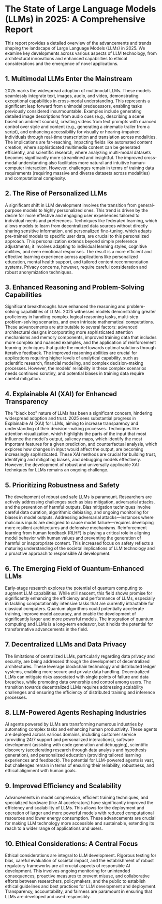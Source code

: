 # The State of Large Language Models (LLMs) in 2025: A Comprehensive Report

This report provides a detailed overview of the advancements and trends shaping the landscape of Large Language Models (LLMs) in 2025.  We examine key developments across various aspects of LLM technology, from architectural innovations and enhanced capabilities to ethical considerations and the emergence of novel applications.


## 1. Multimodal LLMs Enter the Mainstream

2025 marks the widespread adoption of multimodal LLMs. These models seamlessly integrate text, images, audio, and video, demonstrating exceptional capabilities in cross-modal understanding.  This represents a significant leap forward from unimodal predecessors, enabling tasks previously considered insurmountable.  Examples include generating detailed image descriptions from audio cues (e.g., describing a scene based on ambient sounds), creating videos from text prompts with nuanced control over style and content (e.g., generating a cinematic trailer from a script), and enhancing accessibility for visually or hearing-impaired individuals through real-time transcription and translation across modalities.  The implications are far-reaching, impacting fields like automated content creation, where sophisticated multimedia content can be generated efficiently, and scientific research, where analyzing multi-modal datasets becomes significantly more streamlined and insightful.  The improved cross-modal understanding also facilitates more natural and intuitive human-computer interaction.  However, challenges remain in terms of training data requirements (requiring massive and diverse datasets across modalities) and computational complexity.


## 2. The Rise of Personalized LLMs

A significant shift in LLM development involves the transition from general-purpose models to highly personalized ones.  This trend is driven by the desire for more effective and engaging user experiences tailored to individual needs and preferences. Techniques like federated learning, which allows models to learn from decentralized data sources without directly sharing sensitive information, and personalized fine-tuning, which adapts pre-trained models to specific user data, are crucial to this personalized approach.  This personalization extends beyond simple preference adjustments; it involves adapting to individual learning styles, cognitive abilities, and even emotional responses.  The result is a more efficient and effective learning experience across applications like personalized education, mental health support, and tailored content recommendation systems.  Privacy concerns, however, require careful consideration and robust anonymization techniques.


## 3. Enhanced Reasoning and Problem-Solving Capabilities

Significant breakthroughs have enhanced the reasoning and problem-solving capabilities of LLMs.  2025 witnesses models demonstrating greater proficiency in handling complex logical reasoning tasks, multi-step problem-solving scenarios, and even intricate mathematical computations.  These advancements are attributable to several factors:  advanced architectural designs incorporating more sophisticated attention mechanisms and memory components, improved training data that includes more complex and nuanced examples, and the application of reinforcement learning techniques that guide the model towards optimal solutions through iterative feedback.  The improved reasoning abilities are crucial for applications requiring higher levels of analytical capability, such as scientific research, financial modeling, and complex decision-making processes.  However, the models' reliability in these complex scenarios needs continued scrutiny, and potential biases in training data require careful mitigation.


## 4. Explainable AI (XAI) for Enhanced Transparency

The "black box" nature of LLMs has been a significant concern, hindering widespread adoption and trust.  2025 sees substantial progress in Explainable AI (XAI) for LLMs, aiming to increase transparency and understanding of their decision-making processes.  Techniques like attention visualization, which highlights the parts of the input that most influence the model's output, saliency maps, which identify the most important features for a given prediction, and counterfactual analysis, which explores how changes in input would affect the output, are becoming increasingly sophisticated.  These XAI methods are crucial for building trust, identifying and mitigating biases, and debugging models effectively.  However, the development of robust and universally applicable XAI techniques for LLMs remains an ongoing challenge.


## 5. Prioritizing Robustness and Safety

The development of robust and safe LLMs is paramount.  Researchers are actively addressing challenges such as bias mitigation, adversarial attacks, and the prevention of harmful outputs.  Bias mitigation techniques involve careful data curation, algorithmic debiasing, and ongoing monitoring for biases in model outputs.  Addressing adversarial attacks—instances where malicious inputs are designed to cause model failure—requires developing more resilient architectures and defensive mechanisms.  Reinforcement learning from human feedback (RLHF) is playing a critical role in aligning model behavior with human values and preventing the generation of harmful or inappropriate content.  This increased focus on safety reflects a maturing understanding of the societal implications of LLM technology and a proactive approach to responsible AI development.


## 6. The Emerging Field of Quantum-Enhanced LLMs

Early-stage research explores the potential of quantum computing to augment LLM capabilities. While still nascent, this field shows promise for significantly enhancing the efficiency and performance of LLMs, especially in tackling computationally intensive tasks that are currently intractable for classical computers.  Quantum algorithms could potentially accelerate training, improve model accuracy, and enable the development of significantly larger and more powerful models.  The integration of quantum computing and LLMs is a long-term endeavor, but it holds the potential for transformative advancements in the field.


## 7. Decentralized LLMs and Data Privacy

The limitations of centralized LLMs, particularly regarding data privacy and security, are being addressed through the development of decentralized architectures.  These leverage blockchain technology and distributed ledger systems, enabling more secure and private data handling.  Decentralized LLMs can mitigate risks associated with single points of failure and data breaches, while promoting data ownership and control among users.  The transition towards decentralized LLMs requires addressing scalability challenges and ensuring the efficiency of distributed training and inference processes.


## 8. LLM-Powered Agents Reshaping Industries

AI agents powered by LLMs are transforming numerous industries by automating complex tasks and enhancing human productivity.  These agents are deployed across various domains, including customer service (providing 24/7 support and personalized interactions), software development (assisting with code generation and debugging), scientific discovery (accelerating research through data analysis and hypothesis generation), and personalized education (providing tailored learning experiences and feedback).  The potential for LLM-powered agents is vast, but challenges remain in terms of ensuring their reliability, robustness, and ethical alignment with human goals.


## 9. Improved Efficiency and Scalability

Advancements in model compression, efficient training techniques, and specialized hardware (like AI accelerators) have significantly improved the efficiency and scalability of LLMs.  This allows for the deployment and operation of larger and more powerful models with reduced computational resources and lower energy consumption.  These advancements are crucial for making LLM technology more accessible and sustainable, extending its reach to a wider range of applications and users.


## 10. Ethical Considerations: A Central Focus

Ethical considerations are integral to LLM development.  Rigorous testing for bias, careful evaluation of societal impact, and the establishment of robust regulatory frameworks are all crucial aspects of responsible AI development.  This involves ongoing monitoring for unintended consequences, proactive measures to prevent misuse, and collaborative efforts between researchers, policymakers, and the public to establish ethical guidelines and best practices for LLM development and deployment.  Transparency, accountability, and fairness are paramount in ensuring that LLMs are developed and used responsibly.